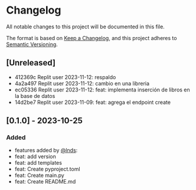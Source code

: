 # Changelog

All notable changes to this project will be documented in this file.

The format is based on [Keep a Changelog](https://keepachangelog.com/en/1.0.0/),
and this project adheres to [Semantic Versioning](https://semver.org/spec/v2.0.0.html).

## [Unreleased]

 - 412369c Replit user 2023-11-12: respaldo
 - 4a2a497 Replit user 2023-11-12: cambio en una libreria
 - ec05336 Replit user 2023-11-12: feat: implementa inserción de libros en la base de datos
 - 14d2be7 Replit user 2023-11-09: feat: agrega el endpoint create

## [0.1.0] - 2023-10-25 

### Added

- features added by [@lnds](https://github.com/lnds):
- feat: add version 
- feat: add templates
- feat: Create pyproject.toml
- feat: Create main.py
- feat: Create README.md
  